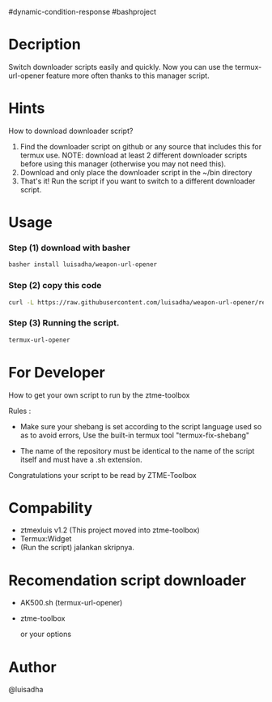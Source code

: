 #dynamic-condition-response #bashproject

# Decription 
Switch downloader scripts easily and quickly. Now you can use the termux-url-opener feature more often thanks to this manager script.

# Hints
How to download downloader script?
1. Find the downloader script on github or any source that includes this for termux use.
NOTE: download at least 2 different downloader scripts before using this manager (otherwise you may not need this).
2. Download and only place the downloader script in the ~/bin directory
3. That's it! Run the script if you want to switch to a different downloader script.

# Usage
### Step (1) download with basher
```sh
basher install luisadha/weapon-url-opener
```
### Step (2) copy this code
```sh
curl -L https://raw.githubusercontent.com/luisadha/weapon-url-opener/refs/heads/master/ztme-toolbox.sh -o ~/bin/ztme-toolbox.sh
```
### Step (3) Running the script.
```sh
termux-url-opener
```
# For Developer 
How to get your own script to run by the ztme-toolbox 

Rules :

* Make sure your shebang is set according to the script language used so as to avoid errors, Use the built-in termux tool "termux-fix-shebang"

* The name of the repository must be identical to the name of the script itself and must have a .sh extension.

Congratulations your script to be read by ZTME-Toolbox
  
# Compability
- ztmexluis v1.2 (This project moved into ztme-toolbox)
- Termux:Widget
- (Run the script) jalankan skripnya.

# Recomendation script downloader
* AK500.sh (termux-url-opener)
* ztme-toolbox
  
  or your options
  
# Author
@luisadha

